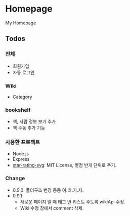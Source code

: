 # Homepage
My Homepage

## Todos
### 전체
 * 회원가입
 * 자동 로그인

### Wiki
 * Category

### bookshelf
 * 책, 사람 정보 보기 추가
 * 책 수동 추가 기능

### 사용한 프로젝트
 * Node.js
 * Express
 * [star-rating-svg](https://github.com/nashio/star-rating-svg): MIT License, 별점 반개 단위로 주기.

### Change
 * 0.9.0: 폴더구조 변경 등등 여.러.가.지.
  * 0.9.1
    * 새로운 페이지 일 때 태그 빈 리스트 주도록 wikiApi 수정.
    * Wiki 수정 창에서 comment 삭제.